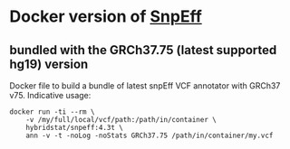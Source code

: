 # Docker version of [SnpEff](http://snpeff.sourceforge.net/)

## bundled with the GRCh37.75 (latest supported hg19) version

Docker file to build a bundle of latest snpEff VCF annotator with GRCh37 v75.
Indicative usage:

```
docker run -ti --rm \
    -v /my/full/local/vcf/path:/path/in/container \
    hybridstat/snpeff:4.3t \
    ann -v -t -noLog -noStats GRCh37.75 /path/in/container/my.vcf
```
